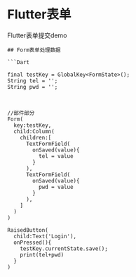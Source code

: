 # Flutter表单

Flutter表单提交demo

```text
## Form表单处理数据

```Dart

final testKey = GlobalKey<FormState>();
String tel = '';
String pwd = '';



//部件部分
Form(
  key:testKey,
  child:Column(
    children:[
      TextFormField(
        onSaved(value){
          tel = value
        }
      ),
      TextFormField(
        onSaved(value){
          pwd = value
        }
      ),
    ]
  )
)

RaisedButton(
  child:Text('Login'),
  onPressed(){
    testKey.currentState.save();
    print(tel+pwd)
  }
)



```
```

